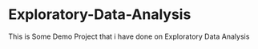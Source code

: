 # Exploratory-Data-Analysis
This is Some Demo Project that i have done on Exploratory Data Analysis 

